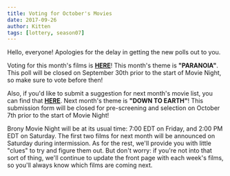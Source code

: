 ```yaml
---
title: Voting for October's Movies
date: 2017-09-26
author: Kitten
tags: [lottery, season07]
---
```


Hello, everyone!  Apologies for the delay in getting the new polls out to you.

Voting for this month's films is **[HERE][lotto]**!  This month's theme is **"PARANOIA"**.  This poll will be closed on September 30th prior to the start of Movie Night, so make sure to vote before then!

Also, if you'd like to submit a suggestion for next month's movie list, you can find that **[HERE][lotto2]**.   Next month's theme is **"DOWN TO EARTH"**!  This submission form will be closed for pre-screening and selection on October 7th prior to the start of Movie Night!

Brony Movie Night will be at its usual time: 7:00 EDT on Friday, and 2:00 PM EDT on Saturday.  The first two films for next month will be announced on Saturday during intermission.  As for the rest, we'll provide you with little "clues" to try and figure them out.  But don't worry: if you're not into that sort of thing, we'll continue to update the front page with each week's films, so you'll always know which films are coming next.

[lotto]: https://docs.google.com/forms/d/e/1FAIpQLSdsKMZKi1dunWpwH_lJyBKy0tEN2W_giMbaHh9LbEVaAzLK2g/viewform
[lotto2]: https://docs.google.com/forms/d/e/1FAIpQLSer8V_lByMaYvVF5iDzeMSVtB6oky_5a98T5mI-rWZKG5cmoQ/viewform

